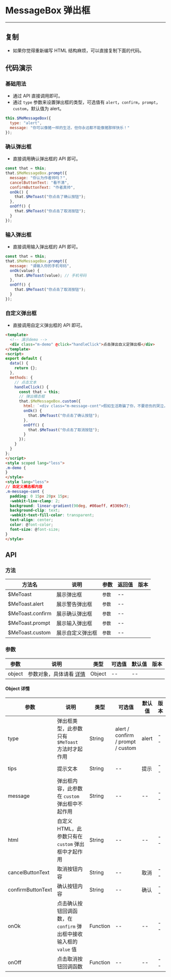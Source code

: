 # MessageBox 弹出框

---

## 复制

- 如果你觉得重新编写 HTML 结构麻烦，可以直接复制下面的代码。

## 代码演示

### 基础用法

- 通过 API 直接调用即可。
- 通过 `type` 参数来设置弹出框的类型，可选值有 `alert`，`confirm`，`prompt`，`custom`，默认值为 alert。

```JavaScript
this.$MeMessageBox({
  type: "alert",
  message: "你可以像猪一样的生活，但你永远都不能像猪那样快乐！"
});
```

### 确认弹出框

- 直接调用确认弹出框的 API 即可。

```JavaScript
const that = this;
that.$MeMessageBox.prompt({
  message: "你认为作者帅吗？",
  cancelButtonText: "看不清",
  confirmButtonText: "作者真帅",
  onOk() {
    that.$MeToast("你点击了确认按钮");
  },
  onOff() {
    that.$MeToast("你点击了取消按钮");
  }
});
```

### 输入弹出框

- 直接调用输入弹出框的 API 即可。

```JavaScript
const that = this;
that.$MeMessageBox.prompt({
  message: "请输入你的手机号码",
  onOk(value) {
    that.$MeToast(value); // 手机号码
  },
  onOff() {
    that.$MeToast("你点击了取消按钮");
  }
});
```

### 自定义弹出框

- 直接调用自定义弹出框的 API 即可。

```HTML
<template>
  <!-- 演示demo -->
  <div class="m-demo" @click="handleClick">点击弹出自义定弹出框</div>
</template>
<script>
export default {
  data() {
    return {};
  },
  methods: {
    // 点击文本
    handleClick() {
      const that = this;
      // 弹出模态框
      that.$MeMessageBox.custom({
        html: `<div class="m-message-cont">假如生活欺骗了你，不要悲伤的哭泣，如果真的热爱生活你会自己骗自己的。</div>`,
        onOk() {
          that.$MeToast("你点击了确认按钮");
        },
        onOff() {
          that.$MeToast("你点击了取消按钮");
        }
      });
    }
  }
};
</script>
<style scoped lang="less">
.m-demo {
}
</style>
<style lang="less">
// 自定义模态框内容
.m-message-cont {
  padding: 0 15px 20px 15px;
  -webkit-line-clamp: 2;
  background: linear-gradient(90deg, #00aeff, #3369e7);
  background-clip: text;
  -webkit-text-fill-color: transparent;
  text-align: center;
  color: @font-color;
  font-size: @font-size;
}
</style>
```

## API

### 方法

| 方法名            | 说明             | 参数   | 返回值 | 版本 |
| ----------------- | ---------------- | ------ | ------ | ---- |
| \$MeToast         | 展示弹出框       | `参数` | --     |
| \$MeToast.alert   | 展示警告弹出框   | `参数` | --     |
| \$MeToast.confirm | 展示确认弹出框   | `参数` | --     |
| \$MeToast.prompt  | 展示输入弹出框   | `参数` | --     |
| \$MeToast.custom  | 展示自定义弹出框 | `参数` | --     |

### 参数

| 参数   | 说明                               | 类型   | 可选值 | 默认值 | 版本 |
| ------ | ---------------------------------- | ------ | ------ | ------ | ---- |
| object | 参数对象，具体请看 [详情](#object) | Object | --     | --     |

<h4 id="object">Object 详情</h4>

| 参数              | 说明                                                               | 类型     | 可选值                            | 默认值 | 版本 |
| ----------------- | ------------------------------------------------------------------ | -------- | --------------------------------- | ------ | ---- |
| type              | 弹出框类型，此参数只有 `$MeToast` 方法时才起作用                   | String   | alert / confirm / prompt / custom | alert  | --   |
| tips              | 提示文本                                                           | String   | --                                | 提示   | --   |
| message           | 弹出框内容，此参数在 `custom` 弹出框中不起作用                     | String   | --                                | --     | --   |
| html              | 自定义 HTML，此参数只有在 `custom` 弹出框中才起作用                | String   | --                                | --     | --   |
| cancelButtonText  | 取消按钮内容                                                       | String   | --                                | 取消   | --   |
| confirmButtonText | 确认按钮内容                                                       | String   | --                                | 确认   | --   |
| onOk              | 点击确认按钮回调函数，在 `confirm` 弹出框中接收输入框的 `value` 值 | Function | --                                | --     | --   |
| onOff             | 点击取消按钮回调函数                                               | Function | --                                | --     | --   |
